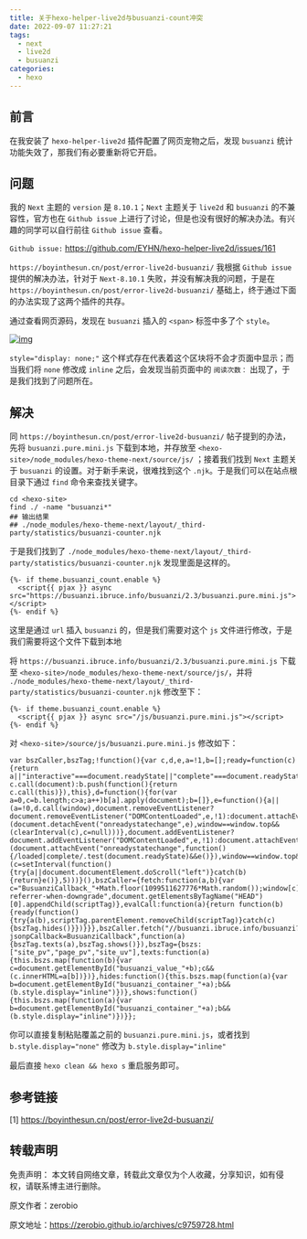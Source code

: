```yaml
---
title: 关于hexo-helper-live2d与busuanzi-count冲突
date: 2022-09-07 11:27:21
tags:
  - next
  - live2d
  - busuanzi
categories: 
  - hexo
---
```


##  前言

在我安装了 `hexo-helper-live2d` 插件配置了网页宠物之后，发现 `busuanzi` 统计功能失效了，那我们有必要重新将它开启。

## 问题

我的 `Next` 主题的 `version` 是 `8.10.1`；`Next` 主题关于 `live2d` 和 `busuanzi` 的不兼容性，官方也在 `Github issue` 上进行了讨论，但是也没有很好的解决办法。有兴趣的同学可以自行前往 `Github issue` 查看。

`Github issue:` https://github.com/EYHN/hexo-helper-live2d/issues/161

`https://boyinthesun.cn/post/error-live2d-busuanzi/` 我根据 `Github issue` 提供的解决办法，针对于 `Next-8.10.1` 失败，并没有解决我的问题，于是在 `https://boyinthesun.cn/post/error-live2d-busuanzi/` 基础上，终于通过下面的办法实现了这两个插件的共存。

通过查看网页源码，发现在 `busuanzi` 插入的 `<span>` 标签中多了个 `style`。

[![img](https://zerobio.github.io/images/image-20220312231832625.png)](https://zerobio.github.io/images/image-20220312231832625.png)

`style="display: none;"` 这个样式存在代表着这个区块将不会才页面中显示；而当我们将 `none` 修改成 `inline` 之后，会发现当前页面中的 `阅读次数：` 出现了，于是我们找到了问题所在。

<!--more-->

## 解决

同 `https://boyinthesun.cn/post/error-live2d-busuanzi/` 帖子提到的办法，先将 `busuanzi.pure.mini.js` 下载到本地，并存放至 `<hexo-site>/node_modules/hexo-theme-next/source/js/` ；接着我们找到 `Next` 主题关于 `busuanzi` 的设置。对于新手来说，很难找到这个 `.njk`。于是我们可以在站点根目录下通过 `find` 命令来查找关键字。

```
cd <hexo-site>
find ./ -name "busuanzi*"
## 输出结果
## ./node_modules/hexo-theme-next/layout/_third-party/statistics/busuanzi-counter.njk
```

于是我们找到了 `./node_modules/hexo-theme-next/layout/_third-party/statistics/busuanzi-counter.njk` 发现里面是这样的。

```
{%- if theme.busuanzi_count.enable %}
  <script{{ pjax }} async src="https://busuanzi.ibruce.info/busuanzi/2.3/busuanzi.pure.mini.js"></script>
{%- endif %}
```

这里是通过 `url` 插入 `busuanzi` 的，但是我们需要对这个 `js` 文件进行修改，于是我们需要将这个文件下载到本地

将 `https://busuanzi.ibruce.info/busuanzi/2.3/busuanzi.pure.mini.js` 下载至 `<hexo-site>/node_modules/hexo-theme-next/source/js/`，并将 `./node_modules/hexo-theme-next/layout/_third-party/statistics/busuanzi-counter.njk` 修改至下：

```
{%- if theme.busuanzi_count.enable %}
  <script{{ pjax }} async src="/js/busuanzi.pure.mini.js"></script>
{%- endif %}
```

对 `<hexo-site>/source/js/busuanzi.pure.mini.js` 修改如下：

```
var bszCaller,bszTag;!function(){var c,d,e,a=!1,b=[];ready=function(c){return a||"interactive"===document.readyState||"complete"===document.readyState?c.call(document):b.push(function(){return c.call(this)}),this},d=function(){for(var a=0,c=b.length;c>a;a++)b[a].apply(document);b=[]},e=function(){a||(a=!0,d.call(window),document.removeEventListener?document.removeEventListener("DOMContentLoaded",e,!1):document.attachEvent&&(document.detachEvent("onreadystatechange",e),window==window.top&&(clearInterval(c),c=null)))},document.addEventListener?document.addEventListener("DOMContentLoaded",e,!1):document.attachEvent&&(document.attachEvent("onreadystatechange",function(){/loaded|complete/.test(document.readyState)&&e()}),window==window.top&&(c=setInterval(function(){try{a||document.documentElement.doScroll("left")}catch(b){return}e()},5)))}(),bszCaller={fetch:function(a,b){var c="BusuanziCallback_"+Math.floor(1099511627776*Math.random());window[c]=this.evalCall(b),a=a.replace("=BusuanziCallback","="+c),scriptTag=document.createElement("SCRIPT"),scriptTag.type="text/javascript",scriptTag.defer=!0,scriptTag.src=a,scriptTag.referrerPolicy="no-referrer-when-downgrade",document.getElementsByTagName("HEAD")[0].appendChild(scriptTag)},evalCall:function(a){return function(b){ready(function(){try{a(b),scriptTag.parentElement.removeChild(scriptTag)}catch(c){bszTag.hides()}})}}},bszCaller.fetch("//busuanzi.ibruce.info/busuanzi?jsonpCallback=BusuanziCallback",function(a){bszTag.texts(a),bszTag.shows()}),bszTag={bszs:["site_pv","page_pv","site_uv"],texts:function(a){this.bszs.map(function(b){var c=document.getElementById("busuanzi_value_"+b);c&&(c.innerHTML=a[b])})},hides:function(){this.bszs.map(function(a){var b=document.getElementById("busuanzi_container_"+a);b&&(b.style.display="inline")})},shows:function(){this.bszs.map(function(a){var b=document.getElementById("busuanzi_container_"+a);b&&(b.style.display="inline")})}};
```

你可以直接复制粘贴覆盖之前的 `busuanzi.pure.mini.js`，或者找到 `b.style.display="none"` 修改为 `b.style.display="inline"`

最后直接 `hexo clean && hexo s` 重启服务即可。

## 参考链接

[1] https://boyinthesun.cn/post/error-live2d-busuanzi/

## 转载声明

免责声明：
    本文转自网络文章，转载此文章仅为个人收藏，分享知识，如有侵权，请联系博主进行删除。

原文作者：zerobio 

原文地址：https://zerobio.github.io/archives/c9759728.html

